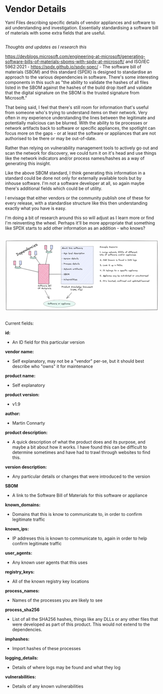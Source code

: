 # Vendor Details
Yaml Files describing specific details of vendor appliances and software to aid understanding and investigation. Essentially standardising a software bill of materials with some extra fields that are useful.

##
*Thoughts and updates as I research this*

https://devblogs.microsoft.com/engineering-at-microsoft/generating-software-bills-of-materials-sboms-with-spdx-at-microsoft/ and ISO/IEC 5962:2021 - https://spdx.github.io/spdx-spec/ - The software bill of materials (SBOM) and this standard (SPDX) is designed to standardise an approach to the various dependencies in software. There's some interesting components in this such as "the ability to validate the hashes of all files listed in the SBOM against the hashes of the build drop itself and validate that the digital signature on the SBOM is the trusted signature from Microsoft." 

That being said, I feel that there's still room for information that's useful from someone who's trying to understand items on their network. Very often in my experience understanding the lines between the legitimate and potentially malicious can be blurred. With the ability to tie processes or network artifacts back to software or specific appliances, the spotlight can focus more on the gaps - or at least the software or appliances that are not authorised to be there or may be out-of-date.

Rather than relying on vulnerability management tools to actively go out and scan the network for discovery, we could turn it on it's head and use things like the network indicators and/or process names/hashes as a way of generating this insight. 

Like the above SBOM standard, I think generating this information in a standard could be done not only for externally available tools but by inhouse software. I'm not a software developer at all, so again maybe there's additional fields which could be of utility. 

I envisage that either vendors or the community publish one of these for every release, with a standardise structure like this then understanding exactly what you have is easy. 

I'm doing a bit of research around this so will adjust as I learn more or find I'm reinventing the wheel. Perhaps it'll be more appropriate that something like SPDX starts to add other information as an addition - who knows?


##

![PKD doc](PKD.png)
##

Current fields:

**id:**
 -  An ID field for this particular version

**vendor name:**
  - Self explanatory, may not be a "vendor" per-se, but it should best describe who "owns" it for maintenance

**product name:**
- Self explanatory

**product version:**
- v1.9

**author:**
- Martin Connarty

**product description:**
- A quick description of what the product does and its purpose, and maybe a bit about how it works. I have found this can be difficult to determine sometimes and have had to trawl through websites to find this.

**version description:**
- Any particular details or changes that were introduced to the version

**SBOM**
- A link to the Software Bill of Materials for this software or appliance
  
**known_domains:**
  - Domains that this is know to communicate to, in order to confirm legitimate traffic

**known_ips:**
  - IP addreses this is known to communicate to, again in order to help confirm legitimate traffic

**user_agents:**
  - Any known user agents that this uses

**registry_keys:**
  - All of the known registry key locations

**process_names:**
  - Names of the processes you are likely to see

**process_sha256**
 - List of all the SHA256 hashes, things like any DLLs or any other files that were developed as part of this product. This would not extend to the dependencies.
 
**imphashes:**
  - Import hashes of these processes 

**logging_details:**
  - Details of where logs may be found and what they log

**vulnerabilities:**
  - Details of any known vulnerabilities
